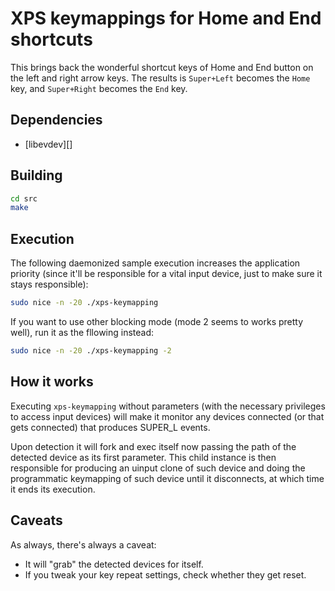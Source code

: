 # XPS keymappings for Home and End shortcuts

This brings back the wonderful shortcut keys of Home and End button on the left and right arrow keys. The results is `Super+Left` becomes the `Home` key, and `Super+Right` becomes the `End` key.
## Dependencies

- [libevdev][]

## Building

```sh
cd src
make
```

## Execution

The following daemonized sample execution increases the application priority
(since it'll be responsible for a vital input device, just to make sure it stays
responsible):

```sh
sudo nice -n -20 ./xps-keymapping
```

If you want to use other blocking mode (mode 2 seems to works pretty well), run it as the fllowing instead:

```sh
sudo nice -n -20 ./xps-keymapping -2
```

## How it works

Executing `xps-keymapping` without parameters (with the necessary privileges to access
input devices) will make it monitor any devices connected (or that gets
connected) that produces SUPER_L events.

Upon detection it will fork and exec itself now passing the path of the detected
device as its first parameter. This child instance is then responsible for
producing an uinput clone of such device and doing the programmatic keymapping
of such device until it disconnects, at which time it ends its execution.

## Caveats

As always, there's always a caveat:

- It will "grab" the detected devices for itself.
- If you tweak your key repeat settings, check whether they get reset.  

